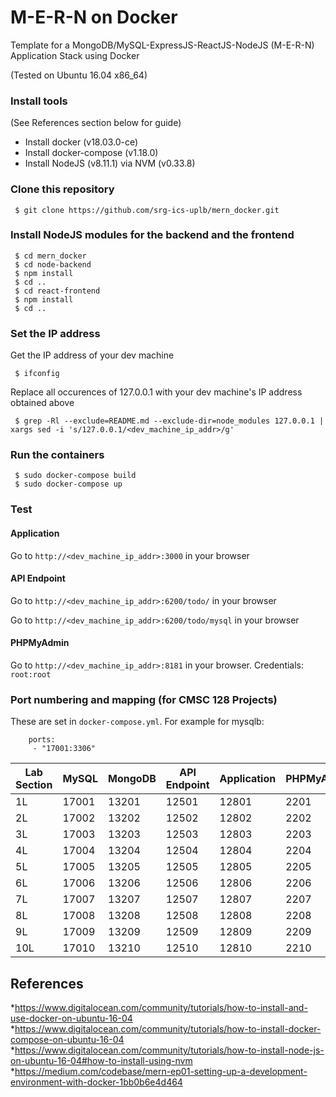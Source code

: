 # M-E-R-N on Docker
Template for a MongoDB/MySQL-ExpressJS-ReactJS-NodeJS (M-E-R-N) Application Stack using Docker

(Tested on Ubuntu 16.04 x86_64)

### Install tools
(See References section below for guide)

* Install docker (v18.03.0-ce) 
* Install docker-compose (v1.18.0)
* Install NodeJS (v8.11.1) via NVM (v0.33.8)

### Clone this repository
```
 $ git clone https://github.com/srg-ics-uplb/mern_docker.git
```


### Install NodeJS modules for the backend and the frontend
```
 $ cd mern_docker 
 $ cd node-backend
 $ npm install
 $ cd ..
 $ cd react-frontend
 $ npm install
 $ cd ..
```
### Set the IP address

Get the IP address of your dev machine
```
 $ ifconfig
```

Replace all occurences of 127.0.0.1 with your dev machine's IP address obtained above
```
 $ grep -Rl --exclude=README.md --exclude-dir=node_modules 127.0.0.1 | xargs sed -i 's/127.0.0.1/<dev_machine_ip_addr>/g'
```


### Run the containers
```
 $ sudo docker-compose build
 $ sudo docker-compose up
```

### Test
#### Application 
Go to ```http://<dev_machine_ip_addr>:3000``` in your browser

#### API Endpoint 
Go to ```http://<dev_machine_ip_addr>:6200/todo/``` in your browser

Go to ```http://<dev_machine_ip_addr>:6200/todo/mysql``` in your browser

#### PHPMyAdmin 
Go to ```http://<dev_machine_ip_addr>:8181``` in your browser. Credentials: ```root:root```

### Port numbering and mapping (for CMSC 128 Projects)
These are set in ```docker-compose.yml```. For example for mysqlb:

```
    ports:
     - "17001:3306"
``` 


| Lab Section    | MySQL      | MongoDB  | API Endpoint | Application | PHPMyAdmin | 
| -------------  |------------| -------  | ------------ | ----------- | ---------- |
| 1L             | 17001      | 13201    | 12501        | 12801       | 2201       |
| 2L             | 17002      | 13202    | 12502        | 12802       | 2202       |
| 3L             | 17003      | 13203    | 12503        | 12803       | 2203       |
| 4L             | 17004      | 13204    | 12504        | 12804       | 2204       |
| 5L             | 17005      | 13205    | 12505        | 12805       | 2205       |
| 6L             | 17006      | 13206    | 12506        | 12806       | 2206       |
| 7L             | 17007      | 13207    | 12507        | 12807       | 2207       |
| 8L             | 17008      | 13208    | 12508        | 12808       | 2208       |
| 9L             | 17009      | 13209    | 12509        | 12809       | 2209       |
| 10L            | 17010      | 13210    | 12510        | 12810       | 2210       |






## References
*https://www.digitalocean.com/community/tutorials/how-to-install-and-use-docker-on-ubuntu-16-04
*https://www.digitalocean.com/community/tutorials/how-to-install-docker-compose-on-ubuntu-16-04
*https://www.digitalocean.com/community/tutorials/how-to-install-node-js-on-ubuntu-16-04#how-to-install-using-nvm
*https://medium.com/codebase/mern-ep01-setting-up-a-development-environment-with-docker-1bb0b6e4d464
